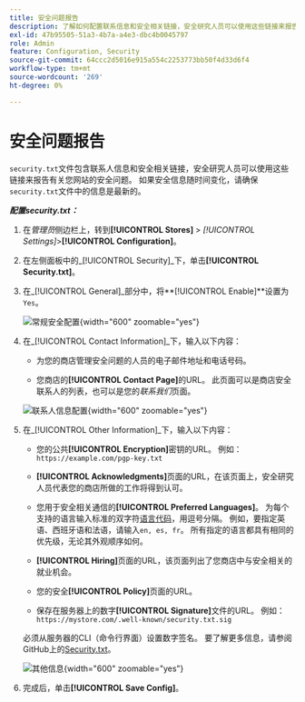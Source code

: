 ```yaml
---
title: 安全问题报告
description: 了解如何配置联系信息和安全相关链接，安全研究人员可以使用这些链接来报告有关您网站的安全问题。
exl-id: 47b95505-51a3-4b7a-a4e3-dbc4b0045797
role: Admin
feature: Configuration, Security
source-git-commit: 64ccc2d5016e915a554c2253773bb50f4d33d6f4
workflow-type: tm+mt
source-wordcount: '269'
ht-degree: 0%

---
```


# 安全问题报告

`security.txt`文件包含联系人信息和安全相关链接，安全研究人员可以使用这些链接来报告有关您网站的安全问题。 如果安全信息随时间变化，请确保`security.txt`文件中的信息是最新的。

**_配置security.txt：_**

1. 在&#x200B;_管理员_&#x200B;侧边栏上，转到&#x200B;**[!UICONTROL Stores]** > _[!UICONTROL Settings]_>**[!UICONTROL Configuration]**。

1. 在左侧面板中的&#x200B;_[!UICONTROL Security]_下，单击&#x200B;**[!UICONTROL Security.txt]**。

1. 在&#x200B;_[!UICONTROL General]_部分中，将&#x200B;**[!UICONTROL Enable]**设置为`Yes`。

   ![常规安全配置](../configuration-reference/security/assets/txt-general.png){width="600" zoomable="yes"}

1. 在&#x200B;_[!UICONTROL Contact Information]_下，输入以下内容：

   - 为您的商店管理安全问题的人员的电子邮件地址和电话号码。

   - 您商店的&#x200B;**[!UICONTROL Contact Page]**&#x200B;的URL。 此页面可以是商店安全联系人的列表，也可以是您的&#x200B;_联系我们_&#x200B;页面。

   ![联系人信息配置](../configuration-reference/security/assets/txt-contact-info.png){width="600" zoomable="yes"}

1. 在&#x200B;_[!UICONTROL Other Information]_下，输入以下内容：

   - 您的公共&#x200B;**[!UICONTROL Encryption]**&#x200B;密钥的URL。 例如： `https://example.com/pgp-key.txt`

   - **[!UICONTROL Acknowledgments]**&#x200B;页面的URL，在该页面上，安全研究人员代表您的商店所做的工作将得到认可。

   - 您用于安全相关通信的&#x200B;**[!UICONTROL Preferred Languages]**。 为每个支持的语言输入标准的双字符[语言代码](https://en.wikipedia.org/wiki/List_of_ISO_639-1_codes)，用逗号分隔。 例如，要指定英语、西班牙语和法语，请输入`en, es, fr`。 所有指定的语言都具有相同的优先级，无论其外观顺序如何。

   - **[!UICONTROL Hiring]**&#x200B;页面的URL，该页面列出了您商店中与安全相关的就业机会。

   - 您的安全&#x200B;**[!UICONTROL Policy]**&#x200B;页面的URL。

   - 保存在服务器上的数字&#x200B;**[!UICONTROL Signature]**&#x200B;文件的URL。 例如： `https://mystore.com/.well-known/security.txt.sig`

   必须从服务器的CLI（命令行界面）设置数字签名。 要了解更多信息，请参阅GitHub上的[Security.txt](https://github.com/magento/security-package/blob/1.0-develop/Securitytxt/README.md)。

   ![其他信息](../configuration-reference/security/assets/txt-other-info.png){width="600" zoomable="yes"}

1. 完成后，单击&#x200B;**[!UICONTROL Save Config]**。
